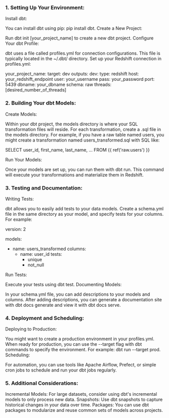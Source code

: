 ### 1. Setting Up Your Environment:
Install dbt:

You can install dbt using pip: pip install dbt.
Create a New Project:

Run dbt init [your_project_name] to create a new dbt project.
Configure Your dbt Profile:

dbt uses a file called profiles.yml for connection configurations. This file is typically located in the ~/.dbt/ directory.
Set up your Redshift connection in profiles.yml:

your_project_name:
  target: dev
  outputs:
    dev:
      type: redshift
      host: your_redshift_endpoint
      user: your_username
      pass: your_password
      port: 5439
      dbname: your_dbname
      schema: raw
      threads: [desired_number_of_threads]

### 2. Building Your dbt Models:
Create Models:

Within your dbt project, the models directory is where your SQL transformation files will reside.
For each transformation, create a .sql file in the models directory.
For example, if you have a raw table named users, you might create a transformation named users_transformed.sql with SQL like:

SELECT
    user_id,
    first_name,
    last_name,
    ...
FROM {{ ref('raw.users') }}

Run Your Models:

Once your models are set up, you can run them with dbt run. This command will execute your transformations and materialize them in Redshift.

### 3. Testing and Documentation:
Writing Tests:

dbt allows you to easily add tests to your data models.
Create a schema.yml file in the same directory as your model, and specify tests for your columns. For example:

version: 2

models:
  - name: users_transformed
    columns:
      - name: user_id
        tests:
          - unique
          - not_null

Run Tests:

Execute your tests using dbt test.
Documenting Models:

In your schema.yml file, you can add descriptions to your models and columns.
After adding descriptions, you can generate a documentation site with dbt docs generate and view it with dbt docs serve.
### 4. Deployment and Scheduling:
Deploying to Production:

You might want to create a production environment in your profiles.yml.
When ready for production, you can use the --target flag with dbt commands to specify the environment. For example: dbt run --target prod.
Scheduling:

For automation, you can use tools like Apache Airflow, Prefect, or simple cron jobs to schedule and run your dbt jobs regularly.
### 5. Additional Considerations:
Incremental Models: For large datasets, consider using dbt's incremental models to only process new data.
Snapshots: Use dbt snapshots to capture historical changes in your data over time.
Packages: You can use dbt packages to modularize and reuse common sets of models across projects.
